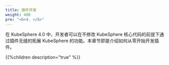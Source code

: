 ```yaml
---
title: 插件开发
weight: 400
pre: "<b>4. </b>"
---
```


在 KubeSphere 4.0 中，开发者可以在不修改 KubeSphere 核心代码的前提下通过插件无缝的拓展 KubeSphere 的功能。本章节即是介绍如何从零开始开发插件。

{{%children description="true" %}}
